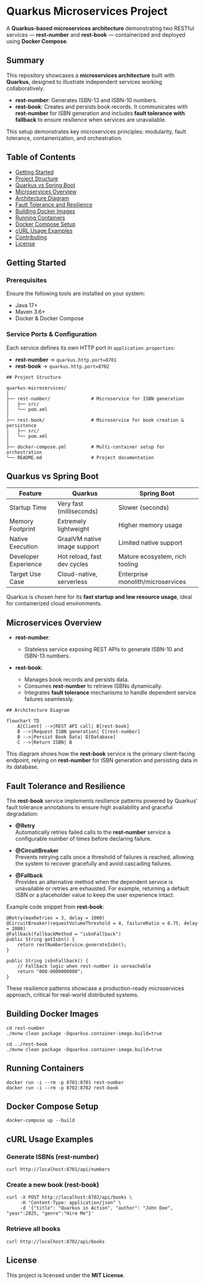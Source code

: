 
# Quarkus Microservices Project  
A **Quarkus-based microservices architecture** demonstrating two RESTful services — **rest-number** and **rest-book** — containerized and deployed using **Docker Compose**.

## Summary  
This repository showcases a **microservices architecture** built with **Quarkus**, designed to illustrate independent services working collaboratively.

- **rest-number**: Generates ISBN-13 and ISBN-10 numbers.  
- **rest-book**: Creates and persists book records. It communicates with **rest-number** for ISBN generation and includes **fault tolerance with fallback** to ensure resilience when services are unavailable.

This setup demonstrates key microservices principles: modularity, fault tolerance, containerization, and orchestration.

## Table of Contents  
- [Getting Started](#getting-started)  
- [Project Structure](#project-structure)  
- [Quarkus vs Spring Boot](#quarkus-vs-spring-boot)  
- [Microservices Overview](#microservices-overview)  
- [Architecture Diagram](#architecture-diagram)  
- [Fault Tolerance and Resilience](#fault-tolerance-and-resilience)  
- [Building Docker Images](#building-docker-images)  
- [Running Containers](#running-containers)  
- [Docker Compose Setup](#docker-compose-setup)  
- [cURL Usage Examples](#curl-usage-examples)  
- [Contributing](#contributing)  
- [License](#license)  

## Getting Started

### Prerequisites  
Ensure the following tools are installed on your system:  
- Java 17+  
- Maven 3.6+  
- Docker & Docker Compose  

### Service Ports & Configuration  
Each service defines its own HTTP port in `application.properties`:  
- **rest-number** → `quarkus.http.port=8701`  
- **rest-book** → `quarkus.http.port=8702`  

```
## Project Structure  

quarkus-microservices/  
│  
├── rest-number/               # Microservice for ISBN generation  
│   ├── src/                   
│   └── pom.xml  
│  
├── rest-book/                 # Microservice for book creation & persistence  
│   ├── src/                   
│   └── pom.xml  
│  
├── docker-compose.yml         # Multi-container setup for orchestration  
└── README.md                  # Project documentation  
```

## Quarkus vs Spring Boot  

| Feature                | Quarkus                          | Spring Boot                       |
|----------------------- |--------------------------------- |-----------------------------------|
| Startup Time           | Very fast (milliseconds)         | Slower (seconds)                  |
| Memory Footprint       | Extremely lightweight            | Higher memory usage               |
| Native Execution       | GraalVM native image support     | Limited native support            |
| Developer Experience   | Hot reload, fast dev cycles      | Mature ecosystem, rich tooling    |
| Target Use Case        | Cloud-native, serverless         | Enterprise monolith/microservices |

Quarkus is chosen here for its **fast startup and low resource usage**, ideal for containerized cloud environments.



## Microservices Overview  

- **rest-number**:  
  - Stateless service exposing REST APIs to generate ISBN-10 and ISBN-13 numbers.  

- **rest-book**:  
  - Manages book records and persists data.  
  - Consumes **rest-number** to retrieve ISBNs dynamically.  
  - Integrates **fault tolerance** mechanisms to handle dependent service failures seamlessly.  


```
## Architecture Diagram  

flowchart TD  
    A[Client] -->|REST API call| B[rest-book]  
    B -->|Request ISBN generation| C[rest-number]  
    B -->|Persist Book Data| D[Database]  
    C -->|Return ISBN| B  

```
This diagram shows how the **rest-book** service is the primary client-facing endpoint, relying on **rest-number** for ISBN generation and persisting data in its database.

## Fault Tolerance and Resilience  

The **rest-book** service implements resilience patterns powered by Quarkus’ fault tolerance annotations to ensure high availability and graceful degradation:  

- **@Retry**  
  Automatically retries failed calls to the **rest-number** service a configurable number of times before declaring failure.

- **@CircuitBreaker**  
  Prevents retrying calls once a threshold of failures is reached, allowing the system to recover gracefully and avoid cascading failures.

- **@Fallback**  
  Provides an alternative method when the dependent service is unavailable or retries are exhausted. For example, returning a default ISBN or a placeholder value to keep the user experience intact.

Example code snippet from **rest-book**:
```
@Retry(maxRetries = 3, delay = 1000)  
@CircuitBreaker(requestVolumeThreshold = 4, failureRatio = 0.75, delay = 2000)  
@Fallback(fallbackMethod = "isbnFallback")  
public String getIsbn() {  
    return restNumberService.generateIsbn();  
}  
  
public String isbnFallback() {  
    // Fallback logic when rest-number is unreachable  
    return "000-0000000000";  
}  
```

These resilience patterns showcase a production-ready microservices approach, critical for real-world distributed systems.

## Building Docker Images  
```
cd rest-number  
./mvnw clean package -Dquarkus.container-image.build=true  
  
cd ../rest-book  
./mvnw clean package -Dquarkus.container-image.build=true  
```

## Running Containers  

```
docker run -i --rm -p 8701:8701 rest-number  
docker run -i --rm -p 8702:8702 rest-book  
```

## Docker Compose Setup  

```
docker-compose up --build  
```

## cURL Usage Examples  

### Generate ISBNs (rest-number)  

```
curl http://localhost:8701/api/numbers 
```

### Create a new book (rest-book)  

```
curl -X POST http://localhost:8702/api/books \  
     -H "Content-Type: application/json" \  
     -d '{"title": "Quarkus in Action", "author": "John Doe", "year":2025, "genre":"Hire Me"}'  
```

### Retrieve all books 

```
curl http://localhost:8702/api/books  
```

## License  
This project is licensed under the **MIT License**.
